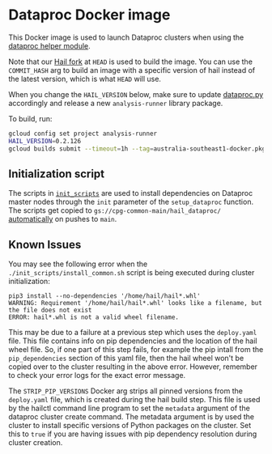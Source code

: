 # Dataproc Docker image

This Docker image is used to launch Dataproc clusters when using the
[dataproc helper module](../analysis_runner/dataproc.py).

Note that our [Hail fork](https://github.com/populationgenomics/hail) at `HEAD` is used to build the image. You can use the `COMMIT_HASH` arg to build an image with a specific version of hail instead of the latest version, which is what `HEAD` will use.

When you change the `HAIL_VERSION` below, make sure to update [dataproc.py](../analysis_runner/dataproc.py) accordingly and release a new `analysis-runner` library package.

To build, run:

```sh
gcloud config set project analysis-runner
HAIL_VERSION=0.2.126
gcloud builds submit --timeout=1h --tag=australia-southeast1-docker.pkg.dev/analysis-runner/images/dataproc:hail-$HAIL_VERSION .
```

## Initialization script

The scripts in [`init_scripts`](init_scripts) are used to install dependencies on Dataproc master nodes through the `init` parameter of the `setup_dataproc` function. The scripts get copied to `gs://cpg-common-main/hail_dataproc/` [automatically](../.github/workflows/copy_dataproc_init_scripts.yaml) on pushes to `main`.

## Known Issues

You may see the following error when the `./init_scripts/install_common.sh` script is being executed during cluster initialization:

```log
pip3 install --no-dependencies '/home/hail/hail*.whl'
WARNING: Requirement '/home/hail/hail*.whl' looks like a filename, but the file does not exist
ERROR: hail*.whl is not a valid wheel filename.
```

This may be due to a failure at a previous step which uses the `deploy.yaml` file. This file contains info on pip dependencies and the location of the hail wheel file. So, if one part of this step fails, for example the pip intall from the `pip_dependencies` section of this yaml file, then the hail wheel won't be copied over to the cluster resulting in the above error. However, remember to check your error logs for the exact error message.

The `STRIP_PIP_VERSIONS` Docker arg strips all pinned versions from the `deploy.yaml` file, which is created during the hail build step. This file is used by the hailctl command line program to set the `metadata` argument of the dataproc cluster create command. The metadata argument is by used the cluster to install specific versions of Python packages on the cluster. Set this to `true` if you are having issues with pip dependency resolution during cluster creation.
